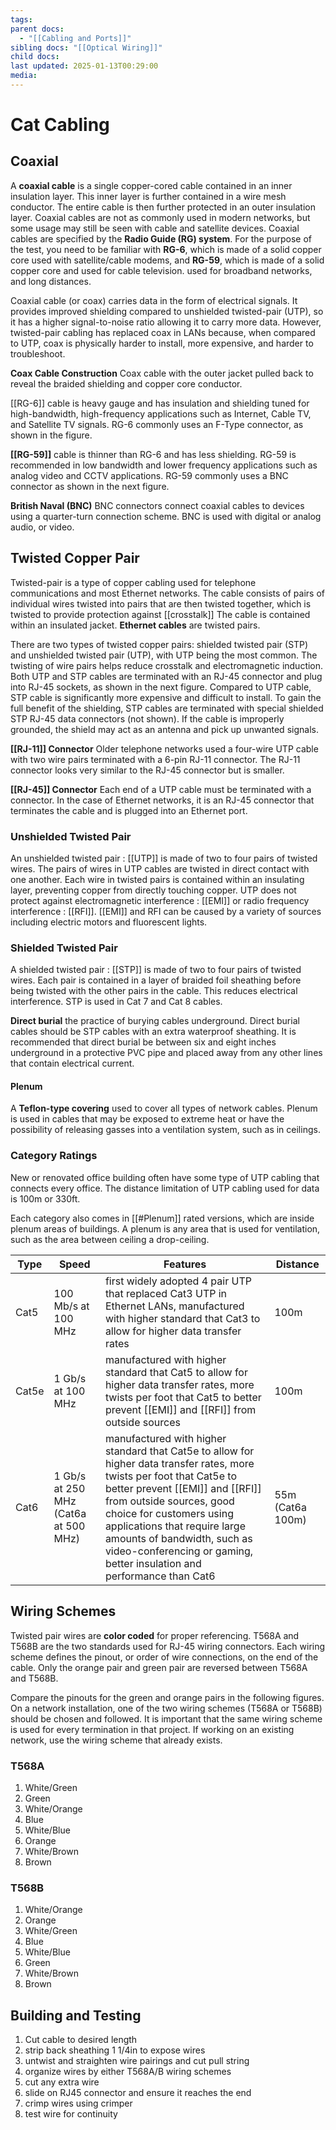 ```yaml
---
tags: 
parent docs:
  - "[[Cabling and Ports]]"
sibling docs: "[[Optical Wiring]]"
child docs: 
last updated: 2025-01-13T00:29:00
media:
---
```

# Cat Cabling 

## Coaxial
A **coaxial cable** is a single copper-cored cable contained in an inner insulation layer. This inner layer is further contained in a wire mesh conductor. The entire cable is then further protected in an outer insulation layer. Coaxial cables are not as commonly used in modern networks, but some usage may still be seen with cable and satellite devices. Coaxial cables are specified by the **Radio Guide (RG) system**. For the purpose of the test, you need to be familiar with **RG-6**, which is made of a solid copper core used with satellite/cable modems, and **RG-59**, which is made of a solid copper core and used for cable television. used for broadband networks, and long distances.

Coaxial cable (or coax) carries data in the form of electrical signals. It provides improved shielding compared to unshielded twisted-pair (UTP), so it has a higher signal-to-noise ratio allowing it to carry more data. However, twisted-pair cabling has replaced coax in LANs because, when compared to UTP, coax is physically harder to install, more expensive, and harder to troubleshoot.

**Coax Cable Construction** Coax cable with the outer jacket pulled back to reveal the braided shielding and copper core conductor.

[[RG-6]] cable is heavy gauge and has insulation and shielding tuned for high-bandwidth, high-frequency applications such as Internet, Cable TV, and Satellite TV signals. RG-6 commonly uses an F-Type connector, as shown in the figure.

**[[RG-59]]** cable is thinner than RG-6 and has less shielding. RG-59 is recommended in low bandwidth and lower frequency applications such as analog video and CCTV applications. RG-59 commonly uses a BNC connector as shown in the next figure.

**British Naval (BNC)** BNC connectors connect coaxial cables to devices using a quarter-turn connection scheme. BNC is used with digital or analog audio, or video.

## Twisted Copper Pair
Twisted-pair is a type of copper cabling used for telephone communications and most Ethernet networks. The cable consists of pairs of individual wires twisted into pairs that are then twisted together, which is twisted to provide protection against [[crosstalk]] The cable is contained within an insulated jacket. **Ethernet cables** are twisted pairs. 

There are two types of twisted copper pairs: shielded twisted pair (STP) and unshielded twisted pair (UTP), with UTP being the most common. The twisting of wire pairs helps reduce crosstalk and electromagnetic induction. Both UTP and STP cables are terminated with an RJ-45 connector and plug into RJ-45 sockets, as shown in the next figure. Compared to UTP cable, STP cable is significantly more expensive and difficult to install. To gain the full benefit of the shielding, STP cables are terminated with special shielded STP RJ-45 data connectors (not shown). If the cable is improperly grounded, the shield may act as an antenna and pick up unwanted signals.

**[[RJ-11]] Connector** Older telephone networks used a four-wire UTP cable with two wire pairs terminated with a 6-pin RJ-11 connector. The RJ-11 connector looks very similar to the RJ-45 connector but is smaller.

**[[RJ-45]] Connector** Each end of a UTP cable must be terminated with a connector. In the case of Ethernet networks, it is an RJ-45 connector that terminates the cable and is plugged into an Ethernet port.

### Unshielded Twisted Pair
An unshielded twisted pair : [[UTP]] is made of two to four pairs of twisted wires. The pairs of wires in UTP cables are twisted in direct contact with one another. Each wire in twisted pairs is contained within an insulating layer, preventing copper from directly touching copper. UTP does not protect against electromagnetic interference : [[EMI]] or radio frequency interference : [[RFI]]. [[EMI]] and RFI can be caused by a variety of sources including electric motors and fluorescent lights.

### Shielded Twisted Pair
A shielded twisted pair : [[STP]] is made of two to four pairs of twisted wires. Each pair is contained in a layer of braided foil sheathing before being twisted with the other pairs in the cable. This reduces electrical interference. STP is used in Cat 7 and Cat 8 cables.


**Direct burial**
the practice of burying cables underground. Direct burial cables should be STP cables with an extra waterproof sheathing. It is recommended that direct burial be between six and eight inches underground in a protective PVC pipe and placed away from any other lines that contain electrical current.

#### Plenum
A **Teflon-type covering** used to cover all types of network cables. Plenum is used in cables that may be exposed to extreme heat or have the possibility of releasing gasses into a ventilation system, such as in ceilings.

### Category Ratings
New or renovated office building often have some type of UTP cabling that connects every office. The distance limitation of UTP cabling used for data is 100m or 330ft. 

Each category also comes in [[#Plenum]] rated versions, which are inside plenum areas of buildings. A plenum is any area that is used for ventilation, such as the area between ceiling a drop-ceiling. 

| Type  | Speed                                | Features                                                                                                                                                                                                                                                                                                                                                  | Distance          |
| ----- | ------------------------------------ | --------------------------------------------------------------------------------------------------------------------------------------------------------------------------------------------------------------------------------------------------------------------------------------------------------------------------------------------------------- | ----------------- |
| Cat5  | 100 Mb/s at 100 MHz                  | first widely adopted 4 pair UTP that replaced Cat3 UTP in Ethernet LANs, manufactured with higher standard that Cat3 to allow for higher data transfer rates                                                                                                                                                                                              | 100m              |
| Cat5e | 1 Gb/s at 100 MHz                    | manufactured with higher standard that Cat5 to allow for higher data transfer rates, more twists per foot that Cat5 to better prevent [[EMI]] and [[RFI]] from outside sources                                                                                                                                                                            | 100m              |
| Cat6  | 1 Gb/s at 250 MHz (Cat6a at 500 MHz) | manufactured with higher standard that Cat5e to allow for higher data transfer rates, more twists per foot that Cat5e to better prevent [[EMI]] and [[RFI]] from outside sources, good choice for customers using applications that require large amounts of bandwidth, such as video-conferencing or gaming, better insulation and performance than Cat6 | 55m (Cat6a  100m) |
## Wiring Schemes
Twisted pair wires are **color coded** for proper referencing. T568A and T568B are the two standards used for RJ-45 wiring connectors.  Each wiring scheme defines the pinout, or order of wire connections, on the end of the cable. Only the orange pair and green pair are reversed between T568A and T568B.

Compare the pinouts for the green and orange pairs in the following figures. On a network installation, one of the two wiring schemes (T568A or T568B) should be chosen and followed. It is important that the same wiring scheme is used for every termination in that project. If working on an existing network, use the wiring scheme that already exists.

### T568A 
1. White/Green
2. Green
3. White/Orange
4. Blue
5. White/Blue
6. Orange
7. White/Brown
8. Brown

### T568B
1. White/Orange
2. Orange
3. White/Green
4. Blue
5. White/Blue
6. Green
7. White/Brown
8. Brown

## Building and Testing
1. Cut cable to desired length
2. strip back sheathing 1 1/4in to expose wires
4. untwist and straighten wire pairings and cut pull string
5. organize wires by either T568A/B wiring schemes
6. cut any extra wire
7. slide on RJ45 connector and ensure it reaches the end
8. crimp wires using crimper
9. test wire for continuity 